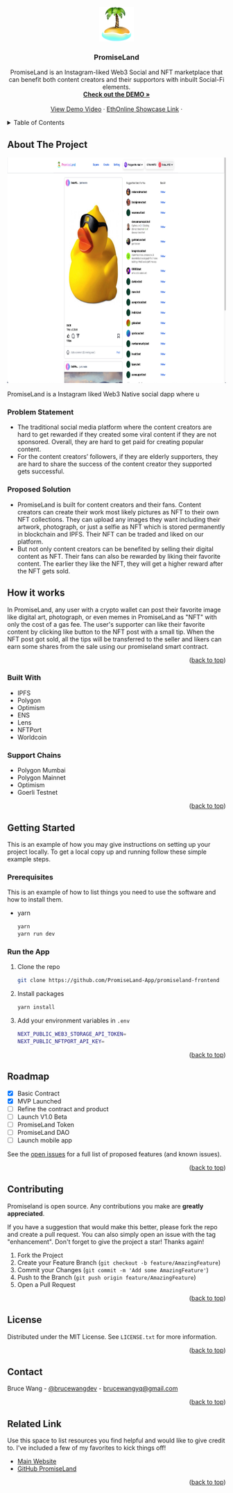 <!-- PROJECT LOGO -->
<br />
<div align="center">
  <a href="https://github.com/PromiseLand-App">
    <img src="./public/logo.png" alt="Logo" width="80" height="80">
  </a>

  <h3 align="center">PromiseLand</h3>

  <p align="center">
    PromiseLand is an Instagram-liked Web3 Social and NFT marketplace that can benefit both content creators and their supportors with inbuilt Social-Fi elements.
    <br />
    <a href="https://github.com/othneildrew/Best-README-Template"><strong>Check out the DEMO »</strong></a>
    <br />
    <br />
    <a href="">View Demo Video</a>
    ·
    <a href="https://ethglobal.com/showcase/promiseland-1jr0n">EthOnline Showcase Link</a>
     ·
  </p>
</div>

<!-- TABLE OF CONTENTS -->
<details>
  <summary>Table of Contents</summary>
  <ol>
    <li>
      <a href="#about-the-project">About The Project</a>
      <ul>
        <li><a href="#built-with">Built With</a></li>
      </ul>
    </li>
    <li>
      <a href="#getting-started">Getting Started</a>
      <ul>
        <li><a href="#prerequisites">Prerequisites</a></li>
        <li><a href="#installation">Installation</a></li>
      </ul>
    </li>
    <li><a href="#usage">Usage</a></li>
    <li><a href="#roadmap">Roadmap</a></li>
    <li><a href="#contributing">Contributing</a></li>
    <li><a href="#license">License</a></li>
    <li><a href="#contact">Contact</a></li>
    <li><a href="#acknowledgments">Acknowledgments</a></li>
  </ol>
</details>

<!-- ABOUT THE PROJECT -->

## About The Project

<div align="center">
  <a href="https://promiseland.app" >
    <img src="./public/demo1.jpg" alt="Logo" width="1200" height="520">
  </a>
</div>

PromiseLand is a Instagram liked Web3 Native social dapp where u

### Problem Statement

- The traditional social media platform where the content creators are hard to get rewarded if they created some viral content if they are not sponsored. Overall, they are hard to get paid for creating popular content.
- For the content creators’ followers, if they are elderly supporters, they are hard to share the success of the content creator they supported gets successful.

### Proposed Solution

- PromiseLand is built for content creators and their fans. Content creators can create their work most likely pictures as NFT to their own NFT collections. They can upload any images they want including their artwork, photograph, or just a selfie as NFT which is stored permanently in blockchain and IPFS. Their NFT can be traded and liked on our platform.
- But not only content creators can be benefited by selling their digital content as NFT. Their fans can also be rewarded by liking their favorite content. The earlier they like the NFT, they will get a higher reward after the NFT gets sold.

## How it works

In PromiseLand, any user with a crypto wallet can post their favorite image like digital art, photograph, or even memes in PromiseLand as "NFT" with only the cost of a gas fee. The user's supporter can like their favorite content by clicking like button to the NFT post with a small tip. When the NFT post got sold, all the tips will be transferred to the seller and likers can earn some shares from the sale using our promiseland smart contract.

<p align="right">(<a href="#readme-top">back to top</a>)</p>

### Built With

- IPFS
- Polygon
- Optimism
- ENS
- Lens
- NFTPort
- Worldcoin

### Support Chains

- Polygon Mumbai
- Polygon Mainnet
- Optimism
- Goerli Testnet

<p align="right">(<a href="#readme-top">back to top</a>)</p>

<!-- GETTING STARTED -->

## Getting Started

This is an example of how you may give instructions on setting up your project locally.
To get a local copy up and running follow these simple example steps.

### Prerequisites

This is an example of how to list things you need to use the software and how to install them.

- yarn
  ```sh
  yarn
  yarn run dev
  ```

### Run the App

1. Clone the repo
   ```sh
   git clone https://github.com/PromiseLand-App/promiseland-frontend
   ```
2. Install packages
   ```sh
   yarn install
   ```
3. Add your environment variables in `.env`

   ```sh
   NEXT_PUBLIC_WEB3_STORAGE_API_TOKEN=
   NEXT_PUBLIC_NFTPORT_API_KEY=
   ```

<p align="right">(<a href="#readme-top">back to top</a>)</p>

<!-- ROADMAP -->

## Roadmap

- [x] Basic Contract
- [x] MVP Launched
- [ ] Refine the contract and product
- [ ] Launch V1.0 Beta
- [ ] PromiseLand Token
- [ ] PromiseLand DAO
- [ ] Launch mobile app

See the [open issues](https://github.com/othneildrew/Best-README-Template/issues) for a full list of proposed features (and known issues).

<p align="right">(<a href="#readme-top">back to top</a>)</p>

<!-- CONTRIBUTING -->

## Contributing

Promiseland is open source. Any contributions you make are **greatly appreciated**.

If you have a suggestion that would make this better, please fork the repo and create a pull request. You can also simply open an issue with the tag "enhancement".
Don't forget to give the project a star! Thanks again!

1. Fork the Project
2. Create your Feature Branch (`git checkout -b feature/AmazingFeature`)
3. Commit your Changes (`git commit -m 'Add some AmazingFeature'`)
4. Push to the Branch (`git push origin feature/AmazingFeature`)
5. Open a Pull Request

<p align="right">(<a href="#readme-top">back to top</a>)</p>

<!-- LICENSE -->

## License

Distributed under the MIT License. See `LICENSE.txt` for more information.

<p align="right">(<a href="#readme-top">back to top</a>)</p>

<!-- CONTACT -->

## Contact

Bruce Wang - [@brucewangdev](https://twitter.com/brucewangdev) - brucewangyq@gmail.com

<p align="right">(<a href="#readme-top">back to top</a>)</p>

<!-- ACKNOWLEDGMENTS -->

## Related Link

Use this space to list resources you find helpful and would like to give credit to. I've included a few of my favorites to kick things off!

- [Main Website](https://promiseland.app)
- [GitHub PromiseLand](https://github.com/PromiseLand-App)

<p align="right">(<a href="#readme-top">back to top</a>)</p>
